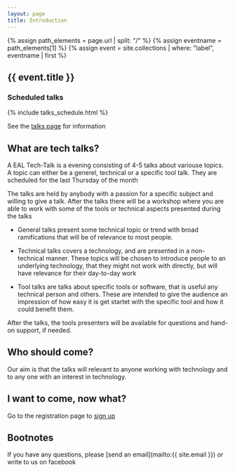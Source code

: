 ```yaml
---
layout: page
title: Introduction
---
```


{% assign path_elements = page.url | split: "/"  %}
{% assign eventname = path_elements[1] %}
{% assign event = site.collections | where: "label", eventname | first %}

{{ event.title }}
------------------------------------

### Scheduled talks

{% include talks_schedule.html %}

See the [talks page](talks.html) for information


What are tech talks?
--------------------

A EAL Tech-Talk is a evening consisting of 4-5 talks about variouse topics. A topic can either be
a generel, technical or a specific tool talk. They are scheduled for the last Thursday of the month

The talks are held by anybody with a passion for a specific subject and willing to give a talk. After the talks there will be a workshop where you are able to work with some of the tools or technical aspects presented during the talks

* General talks present some technical topic or trend with broad ramifications that will be of relevance to most people.

* Technical talks covers a technology, and are presented in a non-technical manner. These topics will be chosen to introduce people to an underlying technology, that they might not work with directly, but will have relevance for their day-to-day work

* Tool talks are talks about specific tools or software, that is useful any technical person and others. These are intended to give the audience an impression of how easy it is get startet with the specific tool and how it could benefit them.

After the talks, the tools presenters will be available for questions and hand-on support, if needed.


Who should come?
--------------------

Our aim is that the talks will relevant to anyone working with technology and to any one with an interest in technology.


I want to come, now what?
-----------------------------

Go to the registration page to [sign up](sign_up.html)


Bootnotes
--------------

If you have any questions, please [send an email](mailto:{{ site.email }}) or write to us on facebook
